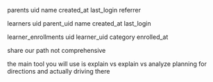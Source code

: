 parents
uid
name
created_at
last_login
referrer

learners
uid
parent_uid
name
created_at
last_login

learner_enrollments
uid
learner_uid
category
enrolled_at

share our path
not comprehensive

the main tool you will use is
explain vs explain vs analyze
planning for directions and actually driving there
